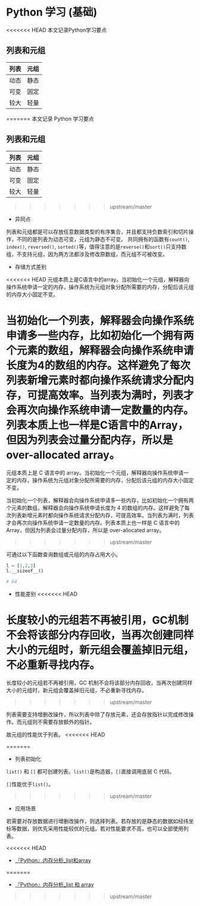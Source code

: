 # Python 学习 (基础)

<<<<<<< HEAD
本文记录Python学习要点

## 列表和元组

列表|元组
--|--
动态|静态
可变|固定
较大|轻量
=======
本文记录 Python 学习要点

## 列表和元组

| 列表 | 元组 |
| ---- | ---- |
| 动态 | 静态 |
| 可变 | 固定 |
| 较大 | 轻量 |
>>>>>>> upstream/master

- 异同点

列表和元组都是可以存放任意数据类型的有序集合，并且都支持负数索引和切片操作，不同的是列表为动态可变，元组为静态不可变。
共同拥有的函数有`count()`, `index()`, `reversed()`, `sorted()`等，值得注意的是`reverse()`和`sort()`只支持数组，不支持元组，因为两方法都涉及修改原数组，而元组不可被改变。

- 存储方式差别

<<<<<<< HEAD
元组本质上是C语言中的array。当初始化一个元组，解释器向操作系统申请一定的内存，操作系统为元组对象分配所需要的内存，分配后该元组的内存大小固定不变。

当初始化一个列表，解释器会向操作系统申请多一些内存，比如初始化一个拥有两个元素的数组，解释器会向操作系统申请长度为4的数组的内存。这样避免了每次列表新增元素时都向操作系统请求分配内存，可提高效率。当列表为满时，列表才会再次向操作系统申请一定数量的内存。列表本质上也一样是C语言中的Array，但因为列表会过量分配内存，所以是over-allocated array。
=======
元组本质上是 C 语言中的 array。当初始化一个元组，解释器向操作系统申请一定的内存，操作系统为元组对象分配所需要的内存，分配后该元组的内存大小固定不变。

当初始化一个列表，解释器会向操作系统申请多一些内存，比如初始化一个拥有两个元素的数组，解释器会向操作系统申请长度为 4 的数组的内存。这样避免了每次列表新增元素时都向操作系统请求分配内存，可提高效率。当列表为满时，列表才会再次向操作系统申请一定数量的内存。列表本质上也一样是 C 语言中的 Array，但因为列表会过量分配内存，所以是 over-allocated array。
>>>>>>> upstream/master

可通过以下函数查询数组或元组的内存占用大小。

```py
l = [1,2,3]
l.__sizeof__()

# 64
```

- 性能差别
<<<<<<< HEAD
  
长度较小的元组若不再被引用，GC机制不会将该部分内存回收，当再次创建同样大小的元组时，新元组会覆盖掉旧元组，不必重新寻找内存。
=======

长度较小的元组若不再被引用，GC 机制不会将该部分内存回收，当再次创建同样大小的元组时，新元组会覆盖掉旧元组，不必重新寻找内存。
>>>>>>> upstream/master

列表需要支持增删改操作，所以列表中除了存放元素，还会存放指针以完成修改操作。而元组则不需要存放额外的指针。

故元组的性能优于列表。
<<<<<<< HEAD
<!-- 
- 列表初始化

`list()` 和 `[]` 都可创建列表。`list()`是构造器 -->
=======

- 列表初始化

`list()` 和 `[]` 都可创建列表。`list()`是构造器，`[]`直接调用底层 C 代码。

`[]`性能优于`list()`。
>>>>>>> upstream/master

- 应用场景

若需要对存放数据进行增删改操作，则选择列表。若存放的是静态的数据如经纬坐标等数据，则优先采用性能较优的元组。若对性能要求不高，也可以全部使用列表。

<<<<<<< HEAD

- [『Python』内存分析_list和array](https://www.cnblogs.com/hellcat/p/8795841.html)

=======
- [『Python』内存分析\_list 和 array](https://www.cnblogs.com/hellcat/p/8795841.html)
>>>>>>> upstream/master
